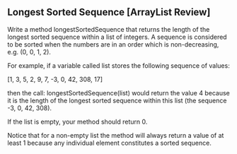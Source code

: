 Longest Sorted Sequence [ArrayList Review]
-------------------------------------------------------------------------------
Write a method longestSortedSequence that returns the length of the longest
sorted sequence within a list of integers. A sequence is considered to be sorted
when the numbers are in an order which is non-decreasing, e.g. (0, 0, 1, 2).

For example, if a variable called list stores the following sequence of values:

[1, 3, 5, 2, 9, 7, -3, 0, 42, 308, 17]

then the call: longestSortedSequence(list) would return the value 4 because
it is the length of the longest sorted sequence within this list
(the sequence -3, 0, 42, 308).

If the list is empty, your method should return 0.

Notice that for a non-empty list the method will always return a value of at
least 1 because any individual element constitutes a sorted sequence. 